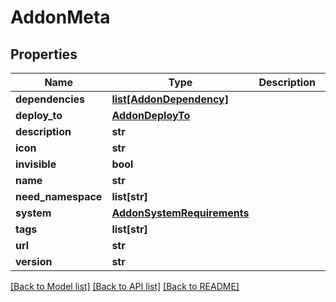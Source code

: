 # AddonMeta

## Properties
Name | Type | Description | Notes
------------ | ------------- | ------------- | -------------
**dependencies** | [**list[AddonDependency]**](AddonDependency.md) |  | [optional] 
**deploy_to** | [**AddonDeployTo**](AddonDeployTo.md) |  | [optional] 
**description** | **str** |  | 
**icon** | **str** |  | 
**invisible** | **bool** |  | 
**name** | **str** |  | 
**need_namespace** | **list[str]** |  | [optional] 
**system** | [**AddonSystemRequirements**](AddonSystemRequirements.md) |  | [optional] 
**tags** | **list[str]** |  | [optional] 
**url** | **str** |  | [optional] 
**version** | **str** |  | 

[[Back to Model list]](../vela-client/README.md#documentation-for-models) [[Back to API list]](../vela-client/README.md#documentation-for-api-endpoints) [[Back to README]](../vela-client/README.md)


